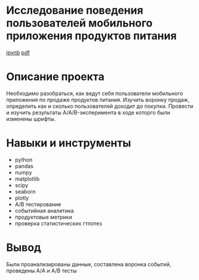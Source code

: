 # Исследование поведения пользователей мобильного приложения продуктов питания #
[ipynb](https://github.com/zagirovaaa/Portfolio/blob/main/АВ%20тест%20стартап/ab_test_mob%20.ipynb)
[pdf](https://github.com/zagirovaaa/Portfolio/blob/main/АВ%20тест%20стартап/ab_test_mob.pdf)

# Описание проекта #
Необходимо разобраться, как ведут себя пользователи мобильного приложения по продаже продуктов питания. Изучить воронку продаж, определить как и сколько пользователей доходит до покупки. Провести и изучить результаты A/A/B-эксперимента в ходе которго были изменены шрифты.

# Навыки и инструменты #
- python
- pandas
- numpy
- matplotlib
- scipy
- seaborn
- plotly
- A/B тестирование
- событийная аналитика
- продуктовые метрики
- проверка статистических гтпотез


# Вывод #
Были проанализированы данные, составлена воронка событий, проведены A/A и A/B тесты
